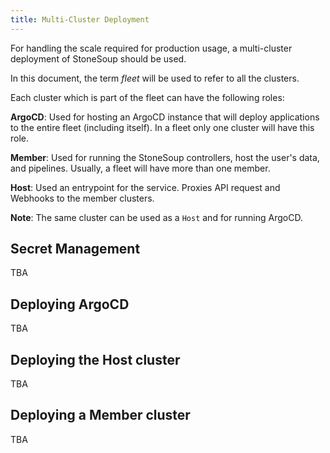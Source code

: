 ```yaml
---
title: Multi-Cluster Deployment
---
```


For handling the scale required for production usage, a multi-cluster deployment of StoneSoup
should be used. 

In this document, the term *fleet* will be used to refer to all the clusters.

Each cluster which is part of the fleet can have the following roles:

**ArgoCD**: Used for hosting an ArgoCD instance that will deploy applications to the entire fleet (including itself). In a fleet only one cluster will have this role.

**Member**: Used for running the StoneSoup controllers, host
the user's data, and pipelines. Usually, a fleet will have
more than one member.

**Host**: Used an entrypoint for the service. Proxies API request and Webhooks to the member clusters.

**Note**: The same cluster can be used as a `Host` and for running ArgoCD.


## Secret Management

TBA


## Deploying ArgoCD

TBA

## Deploying the Host cluster

TBA

## Deploying a Member cluster

TBA